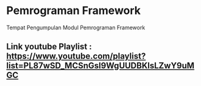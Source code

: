# Pemrograman Framework
Tempat Pengumpulan Modul Pemrograman Framework 

## Link youtube Playlist : https://www.youtube.com/playlist?list=PL87wSD_MCSnGsl9WgUUDBKlsLZwY9uMGC
